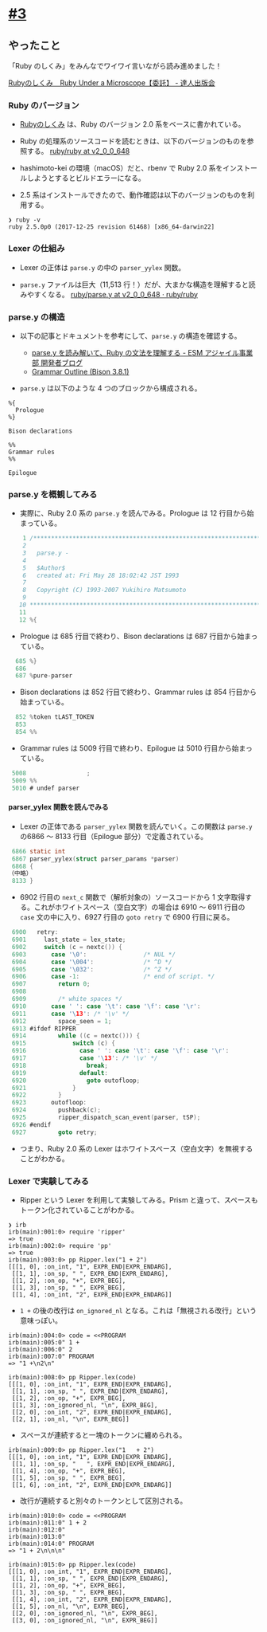 # [\#3](https://shikumirb.connpass.com/event/356811/)

## やったこと

「Ruby のしくみ」をみんなでワイワイ言いながら読み進めました！

[Rubyのしくみ　Ruby Under a Microscope【委託】 \- 達人出版会](https://tatsu-zine.com/books/ruby-under-a-microscope-ja)

### Ruby のバージョン

- [Rubyのしくみ](https://tatsu-zine.com/books/ruby-under-a-microscope-ja) は、Ruby のバージョン 2.0 系をベースに書かれている。

- Ruby の処理系のソースコードを読むときは、以下のバージョンのものを参照する。
[ruby/ruby at v2\_0\_0\_648](https://github.com/ruby/ruby/tree/v2_0_0_648)

- hashimoto-kei の環境（macOS）だと、rbenv で Ruby 2.0 系をインストールしようとするとビルドエラーになる。

- 2.5 系はインストールできたので、動作確認は以下のバージョンのものを利用する。
```shell
❯ ruby -v
ruby 2.5.0p0 (2017-12-25 revision 61468) [x86_64-darwin22]
```

### Lexer の仕組み

- Lexer の正体は `parse.y` の中の `parser_yylex` 関数。

- `parse.y` ファイルは巨大（11,513 行！）だが、大まかな構造を理解すると読みやすくなる。
[ruby/parse\.y at v2\_0\_0\_648 · ruby/ruby](https://github.com/ruby/ruby/blob/v2_0_0_648/parse.y)

### parse.y の構造

- 以下の記事とドキュメントを参考にして、`parse.y` の構造を確認する。
  - [parse\.y を読み解いて、Ruby の文法を理解する \- ESM アジャイル事業部 開発者ブログ](https://blog.agile.esm.co.jp/entry/reading-parse-y-for-ruby-grammar)
  - [Grammar Outline \(Bison 3\.8\.1\)](https://www.gnu.org/software/bison/manual/html_node/Grammar-Outline.html)

- `parse.y` は以下のような 4 つのブロックから構成される。

```shell
%{
  Prologue
%}

Bison declarations

%%
Grammar rules
%%

Epilogue
```

### parse.y を概観してみる

- 実際に、Ruby 2.0 系の `parse.y` を読んでみる。Prologue は 12 行目から始まっている。
```c
    1 /**********************************************************************
    2 
    3   parse.y -
    4 
    5   $Author$
    6   created at: Fri May 28 18:02:42 JST 1993
    7 
    8   Copyright (C) 1993-2007 Yukihiro Matsumoto
    9 
   10 **********************************************************************/
   11 
   12 %{
```

- Prologue は 685 行目で終わり、Bison declarations は 687 行目から始まっている。
```c
  685 %}
  686 
  687 %pure-parser

```

- Bison declarations は 852 行目で終わり、Grammar rules は 854 行目から始まっている。
```c
  852 %token tLAST_TOKEN
  853 
  854 %%
```

- Grammar rules は 5009 行目で終わり、Epilogue は 5010 行目から始まっている。
```c
 5008                 ;
 5009 %%
 5010 # undef parser
```

#### parser_yylex 関数を読んでみる

- Lexer の正体である `parser_yylex` 関数を読んでいく。この関数は `parse.y` の6866 〜 8133 行目（Epilogue 部分）で定義されている。
```c
 6866 static int
 6867 parser_yylex(struct parser_params *parser)
 6868 {
（中略）
 8133 }
```

- 6902 行目の `next_c` 関数で（解析対象の）ソースコードから 1 文字取得する。これがホワイトスペース（空白文字）の場合は 6910 〜 6911 行目の `case` 文の中に入り、6927 行目の `goto retry` で 6900 行目に戻る。
```c
 6900   retry:
 6901     last_state = lex_state;
 6902     switch (c = nextc()) {
 6903       case '\0':                /* NUL */
 6904       case '\004':              /* ^D */
 6905       case '\032':              /* ^Z */
 6906       case -1:                  /* end of script. */
 6907         return 0;
 6908 
 6909         /* white spaces */
 6910       case ' ': case '\t': case '\f': case '\r':
 6911       case '\13': /* '\v' */
 6912         space_seen = 1;
 6913 #ifdef RIPPER
 6914         while ((c = nextc())) {
 6915             switch (c) {
 6916               case ' ': case '\t': case '\f': case '\r':
 6917               case '\13': /* '\v' */
 6918                 break;
 6919               default:
 6920                 goto outofloop;
 6921             }
 6922         }
 6923       outofloop:
 6924         pushback(c);
 6925         ripper_dispatch_scan_event(parser, tSP);
 6926 #endif
 6927         goto retry;
```

- つまり、Ruby 2.0 系の Lexer はホワイトスペース（空白文字）を無視することがわかる。

### Lexer で実験してみる

- Ripper という Lexer を利用して実験してみる。Prism と違って、スペースもトークン化されていることがわかる。
```shell
❯ irb
irb(main):001:0> require 'ripper'
=> true
irb(main):002:0> require 'pp'
=> true
irb(main):003:0> pp Ripper.lex("1 + 2")
[[[1, 0], :on_int, "1", EXPR_END|EXPR_ENDARG],
 [[1, 1], :on_sp, " ", EXPR_END|EXPR_ENDARG],
 [[1, 2], :on_op, "+", EXPR_BEG],
 [[1, 3], :on_sp, " ", EXPR_BEG],
 [[1, 4], :on_int, "2", EXPR_END|EXPR_ENDARG]]
```

- `1 +` の後の改行は `on_ignored_nl` となる。これは「無視される改行」という意味っぽい。
```
irb(main):004:0> code = <<PROGRAM
irb(main):005:0" 1 +
irb(main):006:0" 2
irb(main):007:0" PROGRAM
=> "1 +\n2\n"
```

```shell
irb(main):008:0> pp Ripper.lex(code)
[[[1, 0], :on_int, "1", EXPR_END|EXPR_ENDARG],
 [[1, 1], :on_sp, " ", EXPR_END|EXPR_ENDARG],
 [[1, 2], :on_op, "+", EXPR_BEG],
 [[1, 3], :on_ignored_nl, "\n", EXPR_BEG],
 [[2, 0], :on_int, "2", EXPR_END|EXPR_ENDARG],
 [[2, 1], :on_nl, "\n", EXPR_BEG]]
```

- スペースが連続すると一塊のトークンに纏められる。
```shell
irb(main):009:0> pp Ripper.lex("1   + 2")
[[[1, 0], :on_int, "1", EXPR_END|EXPR_ENDARG],
 [[1, 1], :on_sp, "   ", EXPR_END|EXPR_ENDARG],
 [[1, 4], :on_op, "+", EXPR_BEG],
 [[1, 5], :on_sp, " ", EXPR_BEG],
 [[1, 6], :on_int, "2", EXPR_END|EXPR_ENDARG]]
```

- 改行が連続すると別々のトークンとして区別される。
```
irb(main):010:0> code = <<PROGRAM
irb(main):011:0" 1 + 2
irb(main):012:0" 
irb(main):013:0" 
irb(main):014:0" PROGRAM
=> "1 + 2\n\n\n"
```

```shell
irb(main):015:0> pp Ripper.lex(code)
[[[1, 0], :on_int, "1", EXPR_END|EXPR_ENDARG],
 [[1, 1], :on_sp, " ", EXPR_END|EXPR_ENDARG],
 [[1, 2], :on_op, "+", EXPR_BEG],
 [[1, 3], :on_sp, " ", EXPR_BEG],
 [[1, 4], :on_int, "2", EXPR_END|EXPR_ENDARG],
 [[1, 5], :on_nl, "\n", EXPR_BEG],
 [[2, 0], :on_ignored_nl, "\n", EXPR_BEG],
 [[3, 0], :on_ignored_nl, "\n", EXPR_BEG]]
```

